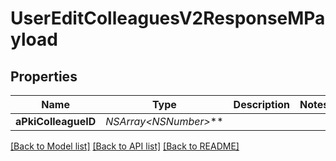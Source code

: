 # UserEditColleaguesV2ResponseMPayload

## Properties
Name | Type | Description | Notes
------------ | ------------- | ------------- | -------------
**aPkiColleagueID** | **NSArray&lt;NSNumber*&gt;*** |  | 

[[Back to Model list]](../README.md#documentation-for-models) [[Back to API list]](../README.md#documentation-for-api-endpoints) [[Back to README]](../README.md)


